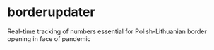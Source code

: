 # borderupdater
Real-time tracking of numbers essential for Polish-Lithuanian border opening in face of pandemic
